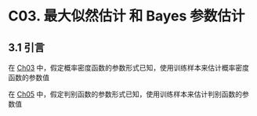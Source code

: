 # C03. 最大似然估计 和 Bayes 参数估计

## 3.1 引言

在 [Ch03](Ch03.md) 中，假定概率密度函数的参数形式已知，使用训练样本来估计概率密度函数的参数值

在 [Ch05](ch05.md) 中，假定判别函数的参数形式已知，使用训练样本来估计判别函数的参数值

